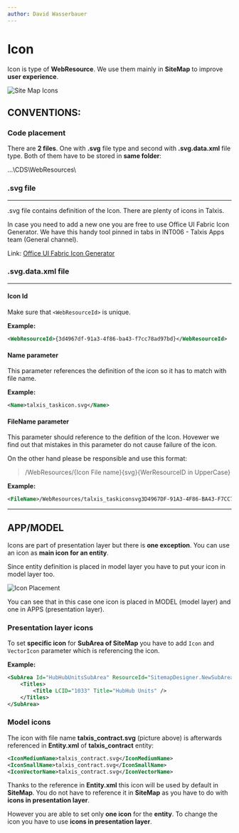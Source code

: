 ```yaml
---
author: David Wasserbauer
---
```


# Icon 
Icon is type of **WebResource**. We use them mainly in **SiteMap** to improve **user experience**. 

![Site Map Icons](/.attachments/SiteMap.png)

## **CONVENTIONS:**

### **Code placement**
There are **2 files**. One with **.svg** file type and second with **.svg.data.xml** file type. 
Both of them have to be stored in **same folder**:

…\CDS\WebResources\

### **.svg file** 
___
.svg file contains definition of the Icon. There are plenty of icons in Talxis. 

In case you need to add a new one you are free to use Office UI Fabric Icon Generator.
We have this handy tool pinned in tabs in INT006 - Talxis Apps team (General channel).

Link: [Office UI Fabric Icon Generator](https://teams.microsoft.com/l/entity/a6b63365-31a4-4f43-92ec-710b71557af9/_djb2_msteams_prefix_1846344613?context=%7B%22subEntityId%22%3Anull%2C%22channelId%22%3A%2219%3A65f6197f7c8f4840b5ee62407f277173%40thread.skype%22%7D&groupId=e5ff28e3-d44d-4faf-92fb-88c0409bf683&tenantId=67266d43-8de7-494d-9ed8-3d1bd3b3a764) 



### **.svg.data.xml file**
___

#### **Icon Id**
Make sure that `<WebResourceId>` is unique. 

**Example:**
```xml
<WebResourceId>{3d4967df-91a3-4f86-ba43-f7cc78ad97bd}</WebResourceId>
```

#### **Name parameter**
This parameter references the definition of the icon so it has to match with file name. 

**Example:** 
```xml
<Name>talxis_taskicon.svg</Name>
```

#### **FileName parameter**
This parameter should reference to the defition of the Icon. Hovewer we find out that mistakes in this parameter do not cause failure of the icon. 

On the other hand please be responsible and use this format: 
>/WebResources/{Icon File name}{svg}{WerResourceID in UpperCase}


**Example:** 
```xml
<FileName>/WebResources/talxis_taskiconsvg3D4967DF-91A3-4F86-BA43-F7CC78AD97BD</FileName>
```
___

## APP/MODEL
Icons are part of presentation layer but there is **one exception**. You can use an icon as **main icon for an entity**. 

Since entity definition is placed in model layer you have to put your icon in model layer too. 

![Icon Placement](/.attachments/IconPlacement.png)

You can see that in this case one icon is placed in MODEL (model layer) and one in APPS (presentation layer).

### **Presentation layer icons**
To set **specific icon** for **SubArea of SiteMap** you have to add `Icon` and `VectorIcon` parameter which is referencing the icon.

**Example:**
```xml
<SubArea Id="HubHubUnitsSubArea" ResourceId="SitemapDesigner.NewSubArea" VectorIcon="/WebResources/talxis_producticon.svg" Icon="/WebResources/talxis_producticon.svg" Url="/main.aspx?etn=talxis_buildingunit&amp;pagetype=entitylist&amp;viewid={34bffe6b-9e30-eb11-a813-0022487f4737}" Client="All,Outlook,OutlookLaptopClient,OutlookWorkstationClient,Web" AvailableOffline="true" PassParams="false" Sku="All,OnPremise,Live,SPLA">
	<Titles>
		<Title LCID="1033" Title="HubHub Units" />
	</Titles>
</SubArea>
```

### **Model icons**
The icon with file name **talxis_contract.svg** (picture above) is afterwards referenced in **Entity.xml** of **talxis_contract** entity:


```xml
<IconMediumName>talxis_contract.svg</IconMediumName>
<IconSmallName>talxis_contract.svg</IconSmallName>
<IconVectorName>talxis_contract.svg</IconVectorName>
```

Thanks to the reference in **Entity.xml** this icon will be used by default in **SiteMap**. You do not have to reference it in **SiteMap** as you have to do with **icons in presentation layer**. 

However you are able to set only **one icon** for the **entity**. To change the icon you have to use **icons in presentation layer**.
